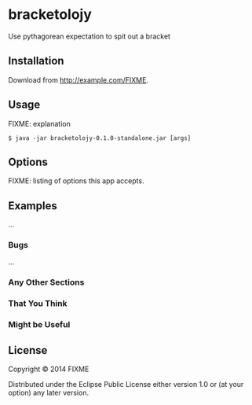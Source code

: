 # bracketolojy

Use pythagorean expectation to spit out a bracket

## Installation

Download from http://example.com/FIXME.

## Usage

FIXME: explanation

    $ java -jar bracketolojy-0.1.0-standalone.jar [args]

## Options

FIXME: listing of options this app accepts.

## Examples

...

### Bugs

...

### Any Other Sections
### That You Think
### Might be Useful

## License

Copyright © 2014 FIXME

Distributed under the Eclipse Public License either version 1.0 or (at
your option) any later version.
